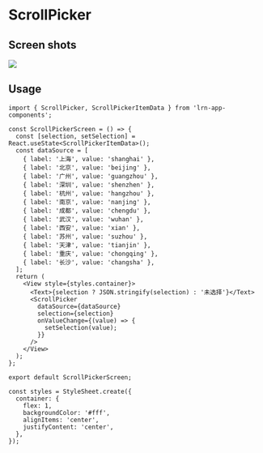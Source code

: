 # ScrollPicker

## Screen shots

![](https://codeup.aliyun.com/61a498ef216a665eb18b936e/lanehub-frontend/lrn-app-components/blob/fb09d29912ed1b2ac7631836a25e201c767389ac/docs/images/20230316-123835.gif)

## Usage

```typescriptreact
import { ScrollPicker, ScrollPickerItemData } from 'lrn-app-components';

const ScrollPickerScreen = () => {
  const [selection, setSelection] = React.useState<ScrollPickerItemData>();
  const dataSource = [
    { label: '上海', value: 'shanghai' },
    { label: '北京', value: 'beijing' },
    { label: '广州', value: 'guangzhou' },
    { label: '深圳', value: 'shenzhen' },
    { label: '杭州', value: 'hangzhou' },
    { label: '南京', value: 'nanjing' },
    { label: '成都', value: 'chengdu' },
    { label: '武汉', value: 'wuhan' },
    { label: '西安', value: 'xian' },
    { label: '苏州', value: 'suzhou' },
    { label: '天津', value: 'tianjin' },
    { label: '重庆', value: 'chongqing' },
    { label: '长沙', value: 'changsha' },
  ];
  return (
    <View style={styles.container}>
      <Text>{selection ? JSON.stringify(selection) : '未选择'}</Text>
      <ScrollPicker
        dataSource={dataSource}
        selection={selection}
        onValueChange={(value) => {
          setSelection(value);
        }}
      />
    </View>
  );
};

export default ScrollPickerScreen;

const styles = StyleSheet.create({
  container: {
    flex: 1,
    backgroundColor: '#fff',
    alignItems: 'center',
    justifyContent: 'center',
  },
});
```